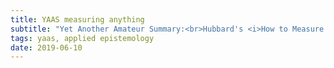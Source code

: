 ```yaml
---
title: YAAS measuring anything
subtitle: "Yet Another Amateur Summary:<br>Hubbard's <i>How to Measure Anything</i>"
tags: yaas, applied epistemology
date: 2019-06-10
---
```


